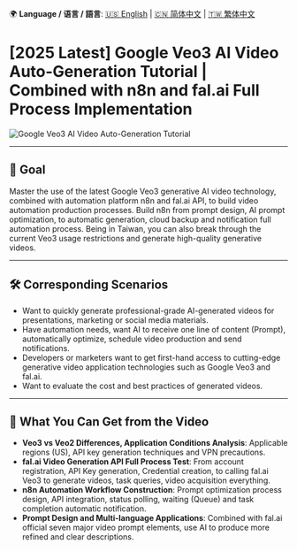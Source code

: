 🌍 **Language / 语言 / 語言**: [🇺🇸 English](./readme-en.md) | [🇨🇳 简体中文](./readme-cn.md) | [🇹🇼 繁体中文](./readme.md)

# [2025 Latest] Google Veo3 AI Video Auto-Generation Tutorial | Combined with n8n and fal.ai Full Process Implementation

![Google Veo3 AI Video Auto-Generation Tutorial](https://github.com/qwedsazxc78/ai-automation-n8n/blob/main/n8n/29-veo3-generate-video/cover.png?raw=true)

---

## 🎯 Goal

Master the use of the latest Google Veo3 generative AI video technology, combined with automation platform n8n and fal.ai API, to build video automation production processes.
Build n8n from prompt design, AI prompt optimization, to automatic generation, cloud backup and notification full automation process.
Being in Taiwan, you can also break through the current Veo3 usage restrictions and generate high-quality generative videos.

---

## 🛠️ Corresponding Scenarios

* Want to quickly generate professional-grade AI-generated videos for presentations, marketing or social media materials.
* Have automation needs, want AI to receive one line of content (Prompt), automatically optimize, schedule video production and send notifications.
* Developers or marketers want to get first-hand access to cutting-edge generative video application technologies such as Google Veo3 and fal.ai.
* Want to evaluate the cost and best practices of generated videos.

---

## 🎥 What You Can Get from the Video

* **Veo3 vs Veo2 Differences, Application Conditions Analysis**: Applicable regions (US), API key generation techniques and VPN precautions.
* **fal.ai Video Generation API Full Process Test**: From account registration, API Key generation, Credential creation, to calling fal.ai Veo3 to generate videos, task queries, video acquisition everything.
* **n8n Automation Workflow Construction**: Prompt optimization process design, API integration, status polling, waiting (Queue) and task completion automatic notification.
* **Prompt Design and Multi-language Applications**: Combined with fal.ai official seven major video prompt elements, use AI to produce more refined and clear descriptions.